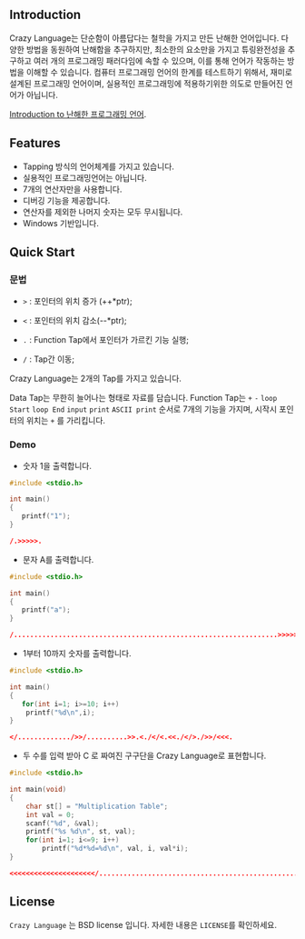 ## Introduction

Crazy Language는 단순함이 아름답다는 철학을 가지고 만든 난해한 언어입니다.
다양한 방법을 동원하여 난해함을 추구하지만, 최소한의 요소만을 가지고 튜링완전성을 추구하고 여러 개의 프로그래밍 패러다임에 속할 수 있으며, 이를 통해 언어가 작동하는 방법을 이해할 수 있습니다.
컴퓨터 프로그래밍 언어의 한계를 테스트하기 위해서, 재미로 설계된 프로그래밍 언어이며, 실용적인 프로그래밍에 적용하기위한 의도로 만들어진 언어가 아닙니다.

[Introduction to 난해한 프로그래밍 언어](http://ko.wikipedia.org/wiki/%EB%82%9C%ED%95%B4%ED%95%9C_%ED%94%84%EB%A1%9C%EA%B7%B8%EB%9E%98%EB%B0%8D_%EC%96%B8%EC%96%B4).

## Features

* Tapping 방식의 언어체계를 가지고 있습니다.
* 실용적인 프로그래밍언어는 아닙니다.
* 7개의 연산자만을 사용합니다.
* 디버깅 기능을 제공합니다.
* 연산자를 제외한 나머지 숫자는 모두 무시됩니다.
* Windows 기반입니다.

## Quick Start

### 문법

* `>` : 포인터의 위치 증가 (++*ptr);

* `<` : 포인터의 위치 감소(--*ptr);

* `.` : Function Tap에서 포인터가 가르킨 기능 실행;

* `/` : Tap간 이동;
 
Crazy Language는 2개의 Tap를 가지고 있습니다. 

Data Tap는 무한히 늘어나는 형태로 자료를 담습니다.
Function Tap는 `+` `-` `loop Start` `loop End` `input` `print` `ASCII print` 순서로 7개의 기능을 가지며, 시작시 포인터의 위치는 `+` 를 가리킵니다.

### Demo


* 숫자 1을 출력합니다.

```C
#include <stdio.h>

int main()
{
   printf("1");
}
```

```json
/.>>>>>.
```


* 문자 A를 출력합니다.

```C
#include <stdio.h>

int main()
{
   printf("a");
}
```

```json
/.................................................................>>>>>>.
```


* 1부터 10까지 숫자를 출력합니다.

```C
#include <stdio.h>

int main()
{
   for(int i=1; i>=10; i++)
	printf("%d\n",i);
}
```

```json
</............./>>/..........>>.<./</<.<<./</>./>>/<<<.
```


* 두 수를 입력 받아 C 로 짜여진 구구단을 Crazy Language로 표현합니다.

```C
#include <stdio.h>

int main(void)
{
    char st[] = "Multiplication Table";
    int val = 0;
    scanf("%d", &val);
    printf("%s %d\n", st, val);
    for(int i=1; i<=9; i++)
        printf("%d*%d=%d\n", val, i, val*i);
}
```

```json
<<<<<<<<<<<<<<<<<<<<</............................................................................./>/...................................................................................................................../>/............................................................................................................/>/..................................................................................................................../>/........................................................................................................./>/................................................................................................................/>/............................................................................................................/>/........................................................................................................./>/.................................................................................................../>/................................................................................................./>/..................................................................................................................../>/........................................................................................................./>/.............................................................................................................../>/............................................................................................................../>/................................/>/..................................................................................../>/................................................................................................./>/................................................................................................../>/............................................................................................................/>/...................................................................................................../>/................................/>/............./>/............................................................./>/./>/........................................../>>>>>>>>>>>/<<<./<<<<<<<<<<<<<<<<<<<<<<<<<<<<<<<<<<</>>./>/./>/./>/./>/./>/./>/./>/./>/./>/./>/./>/./>/./>/./>/./>/./>/./>/./>/./>/./>/./>>>>>>>>>>>>>>>/<./<<<<<<<<<<<<<</>./>>>>>>>>>>>>>>/<<<<.<.</</./</./</./</./</./</./</./</./</./</./>>>>>>>>>>/>>>.>>/<<<<<<<<<</./</>./</<./</>./>>>>>>>>>>>>/<./<<<<<<<<<<<<</>./>>>>>>>>>>>>>/<<<<.<./</<./>/>>>./</>>/<<<<<<<</./</>./</>.<<./</>./>>>>>>>>>>>/<./<<<<<<<<<<<</>./>>>>>>>>>>>>/<<<<.<./</<./>/>>>./</>>/<<<<<<</./</>./</>.<<./</>./>>>>>>>>>>/<./<<<<<<<<<<</>./>>>>>>>>>>>/<<<<.<./</<./>/>>>./</>>/<<<<<</./</>./</>.<<./</>./>>>>>>>>>/<./<<<<<<<<<</>./>>>>>>>>>>/<<<<.<./</<./>/>>>./</>>/<<<<</./</>./</>.<<./</>./>>>>>>>>/<./<<<<<<<<</>./>>>>>>>>>/<<<<.<./</<./>/>>>./</>>/<<<</./</>./</>.<<./</>./>>>>>>>/<./<<<<<<<</>./>>>>>>>>/<<<<.<./</<./>/>>>./</>>/<<</./</>./</>.<<./</>./>>>>>>/<./<<<<<<</>./>>>>>>>/<<<<.<./</<./>/>>>./</>>/<</./</>./</>.<<./</>./>>>>>/<./<<<<<</>./>>>>>>/<<<<.<./</<./>/>>>./</>>/</./</>./</>.<<./</>./>>>>/<./<<<<</>./>>>>>/
```

## License

`Crazy Language` 는 BSD license 입니다. 자세한 내용은 `LICENSE`를 확인하세요.
